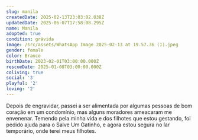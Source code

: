 ```yaml
---
slug: manila
createdDate: 2025-02-13T23:03:02.038Z
updatedDate: 2025-06-07T17:58:08.295Z
name: Manila
adopted: true
condition: grávida
image: /src/assets/WhatsApp Image 2025-02-13 at 19.57.36 (1).jpeg
gender: female
color: Branco
birthDate: 2023-02-01T03:00:00.000Z
rescueDate: 2025-01-08T03:00:00.000Z
coliving: true
social: '3'
playful: '2'
loving: '2'
---
```



Depois de engravidar, passei a ser alimentada por algumas pessoas de bom coração em um condomínio, mas alguns moradores ameacaram me envenenar. Temendo pela minha vida e dos filhotes que estou gestando, foi pedido ajuda para o Salve Um Gatinho, e agora estou segura no lar temporário, onde terei meus filhotes.
